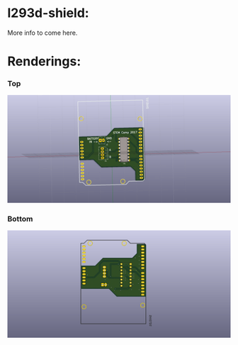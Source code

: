 # l293d-shield:
More info to come here.

# Renderings:

### Top

![PCB Top](/l293d-shield-top.png?raw=true)

### Bottom

![PCB Bottom](/l293d-shield-bottom.png?raw=true)
